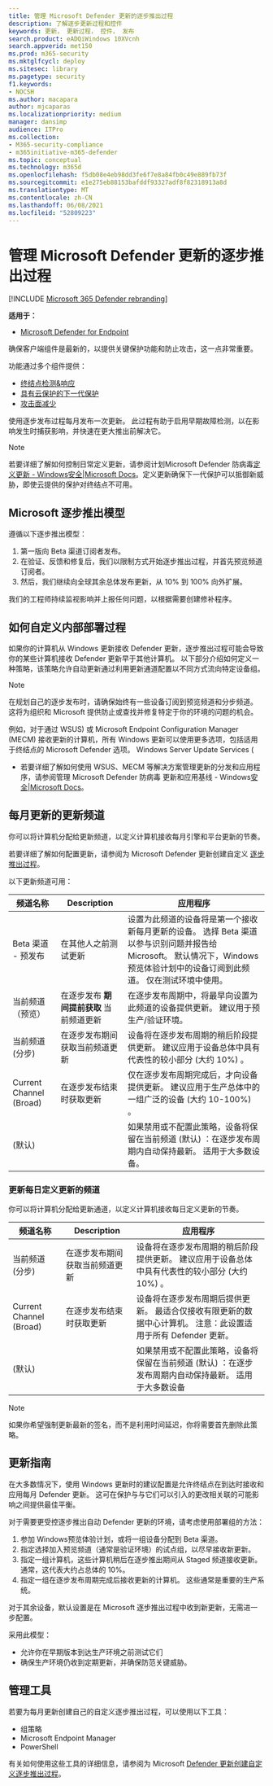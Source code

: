```yaml
---
title: 管理 Microsoft Defender 更新的逐步推出过程
description: 了解逐步更新过程和控件
keywords: 更新， 更新过程， 控件， 发布
search.product: eADQiWindows 10XVcnh
search.appverid: met150
ms.prod: m365-security
ms.mktglfcycl: deploy
ms.sitesec: library
ms.pagetype: security
f1.keywords:
- NOCSH
ms.author: macapara
author: mjcaparas
ms.localizationpriority: medium
manager: dansimp
audience: ITPro
ms.collection:
- M365-security-compliance
- m365initiative-m365-defender
ms.topic: conceptual
ms.technology: m365d
ms.openlocfilehash: f5db08e4eb98dd3fe6f7e8a84fb0c49e889fb73f
ms.sourcegitcommit: e1e275eb88153bafddf93327adf8f82318913a8d
ms.translationtype: MT
ms.contentlocale: zh-CN
ms.lasthandoff: 06/08/2021
ms.locfileid: "52809223"
---
```

#  <a name="manage-the-gradual-rollout-process-for-microsoft-defender-updates"></a>管理 Microsoft Defender 更新的逐步推出过程

[!INCLUDE [Microsoft 365 Defender rebranding](../../includes/microsoft-defender.md)]


**适用于：**

- [Microsoft Defender for Endpoint](/microsoft-365/security/defender-endpoint/)


确保客户端组件是最新的，以提供关键保护功能和防止攻击，这一点非常重要。

功能通过多个组件提供： 

- [终结点检测&响应](overview-endpoint-detection-response.md) 
- [具有云保护](microsoft-defender-antivirus-in-windows-10.md#microsoft-defender-antivirus-your-next-generation-protection)[的下一代保护](cloud-protection-microsoft-defender-antivirus.md) 
- [攻击面减少](overview-attack-surface-reduction.md)

使用逐步发布过程每月发布一次更新。 此过程有助于启用早期故障检测，以在影响发生时捕获影响，并快速在更大推出前解决它。 

> [!NOTE]
> 若要详细了解如何控制日常定义更新，请参阅计划Microsoft Defender 防病毒[定义更新 - Windows安全|Microsoft Docs](manage-protection-update-schedule-microsoft-defender-antivirus.md)。定义更新确保下一代保护可以抵御新威胁，即使云提供的保护对终结点不可用。

## <a name="microsoft-gradual-rollout-model"></a>Microsoft 逐步推出模型

遵循以下逐步推出模型：

1. 第一版向 Beta 渠道订阅者发布。
2. 在验证、反馈和修复后，我们以限制方式开始逐步推出过程，并首先预览频道订阅者。
3. 然后，我们继续向全球其余总体发布更新，从 10% 到 100% 向外扩展。

我们的工程师持续监视影响并上报任何问题，以根据需要创建修补程序。

## <a name="how-to-customize-your-internal-deployment-process"></a>如何自定义内部部署过程

如果你的计算机从 Windows 更新接收 Defender 更新，逐步推出过程可能会导致你的某些计算机接收 Defender 更新早于其他计算机。 以下部分介绍如何定义一种策略，该策略允许自动更新通过利用更新通道配置以不同方式流向特定设备组。

> [!NOTE]
> 在规划自己的逐步发布时，请确保始终有一些设备订阅到预览频道和分步频道。 这将为组织和 Microsoft 提供防止或查找并修复特定于你的环境的问题的机会。

例如，对于通过 WSUS) 或 Microsoft Endpoint Configuration Manager (MECM) 接收更新的计算机，所有 Windows 更新可以使用更多选项，包括适用于终结点的 Microsoft Defender 选项。 Windows Server Update Services (

- 若要详细了解如何使用 WSUS、MECM 等解决方案管理更新的分发和应用程序，请参阅管理 Microsoft Defender 防病毒 更新和应用基线 - Windows[安全|Microsoft Docs](manage-updates-baselines-microsoft-defender-antivirus.md#product-updates)。

## <a name="update-channels-for-monthly-updates"></a>每月更新的更新频道

你可以将计算机分配给更新频道，以定义计算机接收每月引擎和平台更新的节奏。

若要详细了解如何配置更新，请参阅为 Microsoft Defender 更新创建自定义 [逐步推出过程](configure-updates.md)。

以下更新频道可用：

| 频道名称  | Description  | 应用程序  |
|-|-|-|
| Beta 渠道 - 预发布  | 在其他人之前测试更新  | 设置为此频道的设备将是第一个接收新每月更新的设备。 选择 Beta 渠道以参与识别问题并报告给 Microsoft。 默认情况下，Windows预览体验计划中的设备订阅到此频道。 仅在测试环境中使用。  |
| 当前频道（预览）  | 在逐步发布 **期间提前获取** 当前频道更新  | 在逐步发布周期中，将最早向设置为此频道的设备提供更新。 建议用于预生产/验证环境。  |
| 当前频道 (分步)   | 在逐步发布期间获取当前频道更新  | 设备将在逐步发布周期的稍后阶段提供更新。 建议应用于设备总体中具有代表性的较小部分 (大约 10%) 。  |
| Current Channel (Broad)  | 在逐步发布结束时获取更新  | 仅在逐步发布周期完成后，才向设备提供更新。 建议应用于生产总体中的一组广泛的设备 (大约 10-100%) 。  |
|  (默认)   |   | 如果禁用或不配置此策略，设备将保留在当前频道 (默认) ：在逐步发布周期内自动保持最新。 适用于大多数设备。  |

### <a name="update-channels-for-daily-definition-updates"></a>更新每日定义更新的频道

你可以将计算机分配给更新通道，以定义计算机接收每日定义更新的节奏。
  
| 频道名称  | Description  | 应用程序  |
|-|-|-|
| 当前频道 (分步)   | 在逐步发布期间获取当前频道更新  | 设备将在逐步发布周期的稍后阶段提供更新。 建议应用于设备总体中具有代表性的较小部分 (大约 10%) 。  |
| Current Channel (Broad)  | 在逐步发布结束时获取更新  | 设备将在逐步发布周期后提供更新。 最适合仅接收有限更新的数据中心计算机。 注意：此设置适用于所有 Defender 更新。  |
|  (默认)   |   | 如果禁用或不配置此策略，设备将保留在当前频道 (默认) ：在逐步发布周期内自动保持最新。 适用于大多数设备  |

> [!NOTE]
> 如果你希望强制更新最新的签名，而不是利用时间延迟，你将需要首先删除此策略。

## <a name="update-guidance"></a>更新指南

在大多数情况下，使用 Windows 更新时的建议配置是允许终结点在到达时接收和应用每月 Defender 更新。 这可在保护与与它们可以引入的更改相关联的可能影响之间提供最佳平衡。

对于需要更受控逐步推出自动 Defender 更新的环境，请考虑使用部署组的方法：

1. 参加 Windows预览体验计划，或将一组设备分配到 Beta 渠道。
2. 指定选择加入预览频道（通常是验证环境）的试点组，以尽早接收新更新。
3. 指定一组计算机，这些计算机稍后在逐步推出期间从 Staged 频道接收更新。 通常，这代表大约占总体的 10%。
4. 指定一组在逐步发布周期完成后接收更新的计算机。 这些通常是重要的生产系统。

对于其余设备，默认设置是在 Microsoft 逐步推出过程中收到新更新，无需进一步配置。 

采用此模型：
- 允许你在早期版本到达生产环境之前测试它们 
- 确保生产环境仍收到定期更新，并确保防范关键威胁。

## <a name="management-tools"></a>管理工具
若要为每月更新创建自己的自定义逐步推出过程，可以使用以下工具：

- 组策略
- Microsoft Endpoint Manager
- PowerShell

有关如何使用这些工具的详细信息，请参阅为 Microsoft [Defender 更新创建自定义逐步推出过程](configure-updates.md)。
